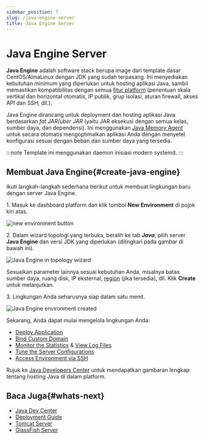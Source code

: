 ```yaml
---
sidebar_position: 7
slug: /java-engine-server
title: Java Engine Server
---
```


# Java Engine Server

**Java Engine** adalah software stack berupa image dari template dasar CentOS/AlmaLinux
dengan JDK yang sudah terpasang. Ini menyediakan kebutuhan minimum yang diperlukan
untuk hosting aplikasi Java, sambil memastikan kompatibilitas dengan semua
[fitur platform](<https://docs.dewacloud.com/docs/what-is-paas-and-caas>) (penentuan skala vertikal dan horizontal otomatis, IP publik, grup
isolasi, aturan firewall, akses API dan SSH, dll.).

Java Engine dirancang untuk deployment dan hosting aplikasi Java berdasarkan _fat JAR_/_uber JAR_ (yaitu JAR eksekusi dengan semua kelas,
sumber daya, dan dependensi). Ini menggunakan [Java Memory Agent](<https://github.com/jelastic-jps/java-memory-agent>) untuk secara otomatis
mengoptimalkan aplikasi Anda dengan menyetel konfigurasi sesuai dengan beban dan sumber daya yang tersedia.

:::note
Template ini menggunakan daemon inisiasi modern systemd.
:::

## Membuat Java Engine{#create-java-engine}

Ikuti langkah-langkah sederhana berikut untuk membuat lingkungan baru dengan server Java Engine.

1\. Masuk ke dashboard platform dan klik tombol **New Environment** di
pojok kiri atas.

![new environment button](#)

2\. Dalam wizard topologi yang terbuka, beralih ke tab _**Java**_, pilih
server **Java Engine** dan versi JDK yang diperlukan (dilingkari pada gambar
di bawah ini).

![Java Engine in topology wizard](#)

Sesuaikan parameter lainnya sesuai kebutuhan Anda, misalnya batas sumber daya,
ruang disk, IP eksternal, [region](<https://docs.dewacloud.com/docs/environment-regions/>) (jika tersedia), dll. Klik **Create** untuk melanjutkan.

3\. Lingkungan Anda seharusnya siap dalam satu menit.

![Java Engine environment created](#)

Sekarang, Anda dapat mulai mengelola lingkungan Anda:

  * [Deploy Application](<https://docs.dewacloud.com/docs/deployment-guide/>)
  * [Bind Custom Domain](<https://docs.dewacloud.com/docs/custom-domains/>)
  * [Monitor the Statistics](<https://docs.dewacloud.com/docs/view-app-statistics/>) & [View Log Files](<https://docs.dewacloud.com/docs/view-log-files/>)
  * [Tune the Server Configurations](<https://docs.dewacloud.com/docs/configuration-file-manager/>)
  * [Access Environment via SSH](<https://docs.dewacloud.com/docs/ssh-access/>)

Rujuk ke [Java Developers Center](<https://docs.dewacloud.com/docs/java-center/>) untuk mendapatkan gambaran lengkap tentang hosting Java di dalam platform.

## Baca Juga{#whats-next}

  * [Java Dev Center](<https://docs.dewacloud.com/docs/java-center/>)
  * [Deployment Guide](<https://docs.dewacloud.com/docs/deployment-guide/>)
  * [Tomcat Server](<https://docs.dewacloud.com/docs/tomcat/>)
  * [GlassFish Server](<https://docs.dewacloud.com/docs/glassfish/>)